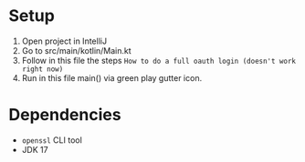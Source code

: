 # Setup
1. Open project in IntelliJ
2. Go to src/main/kotlin/Main.kt
3. Follow in this file the steps `How to do a full oauth login (doesn't work right now)`
4. Run in this file main() via green play gutter icon.

# Dependencies
* `openssl` CLI tool
* JDK 17